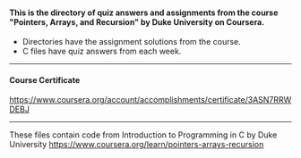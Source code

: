 #### This is the directory of quiz answers and assignments from the course "Pointers, Arrays, and Recursion" by Duke University on Coursera. ####



* Directories have the assignment solutions from the course.
* C files have quiz answers from each week.

------------------------------------------------------------

#### Course Certificate ####
https://www.coursera.org/account/accomplishments/certificate/3ASN7RRWDEBJ

------------------------------------------------------------

These files contain code from
Introduction to Programming in C by Duke University
https://www.coursera.org/learn/pointers-arrays-recursion




